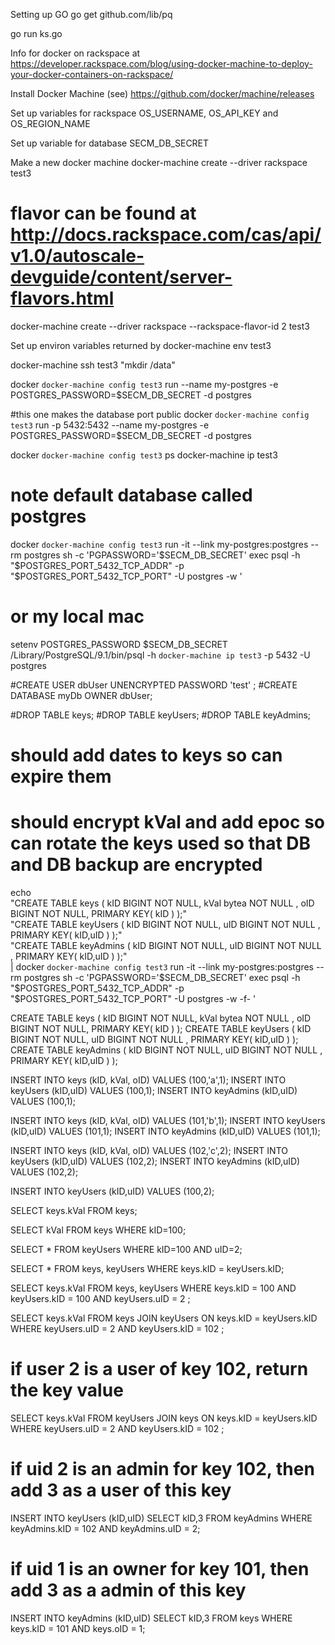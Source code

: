 

Setting up GO
go get github.com/lib/pq

go run ks.go


Info for docker on rackspace at
https://developer.rackspace.com/blog/using-docker-machine-to-deploy-your-docker-containers-on-rackspace/

Install Docker Machine (see)
https://github.com/docker/machine/releases


Set up variables for rackspace 
OS_USERNAME, OS_API_KEY and OS_REGION_NAME

Set up variable for database 
SECM_DB_SECRET


Make a new docker machine 
docker-machine create --driver rackspace test3

# flavor  can be found at http://docs.rackspace.com/cas/api/v1.0/autoscale-devguide/content/server-flavors.html
docker-machine create --driver rackspace --rackspace-flavor-id 2   test3


Set up environ variables returned by
docker-machine env test3

docker-machine ssh test3 "mkdir /data"

docker `docker-machine config test3` run --name my-postgres -e POSTGRES_PASSWORD=$SECM_DB_SECRET -d postgres 

#this one makes the database port public
docker `docker-machine config test3` run -p 5432:5432 --name my-postgres -e POSTGRES_PASSWORD=$SECM_DB_SECRET -d postgres 

docker `docker-machine config test3` ps
docker-machine ip test3


# note default database called postgres 
docker `docker-machine config test3` run -it --link my-postgres:postgres --rm postgres sh -c 'PGPASSWORD='$SECM_DB_SECRET' exec psql -h "$POSTGRES_PORT_5432_TCP_ADDR" -p "$POSTGRES_PORT_5432_TCP_PORT" -U postgres -w '

# or my local mac
setenv POSTGRES_PASSWORD $SECM_DB_SECRET
/Library/PostgreSQL/9.1/bin/psql -h `docker-machine ip test3` -p 5432 -U postgres



#CREATE USER dbUser UNENCRYPTED PASSWORD 'test' ;
#CREATE DATABASE myDb OWNER dbUser;

#DROP TABLE keys;
#DROP TABLE keyUsers;
#DROP TABLE keyAdmins;


# should add dates to keys so can expire them
# should encrypt kVal and add epoc so can rotate the keys used so that DB and DB backup are encrypted

echo \
    "CREATE TABLE keys ( kID BIGINT NOT NULL, kVal bytea NOT NULL ,  oID BIGINT NOT NULL, PRIMARY KEY( kID ) );" \
    "CREATE TABLE keyUsers ( kID BIGINT NOT NULL, uID BIGINT NOT NULL , PRIMARY KEY( kID,uID ) );" \
    "CREATE TABLE keyAdmins ( kID BIGINT NOT NULL, uID BIGINT NOT NULL , PRIMARY KEY( kID,uID ) );" \
    | docker `docker-machine config test3` run -it --link my-postgres:postgres --rm postgres sh -c 'PGPASSWORD='$SECM_DB_SECRET' exec psql -h "$POSTGRES_PORT_5432_TCP_ADDR" -p "$POSTGRES_PORT_5432_TCP_PORT" -U postgres -w -f- '

CREATE TABLE keys ( kID BIGINT NOT NULL, kVal bytea NOT NULL ,  oID BIGINT NOT NULL, PRIMARY KEY( kID ) );
CREATE TABLE keyUsers ( kID BIGINT NOT NULL, uID BIGINT NOT NULL , PRIMARY KEY( kID,uID ) );
CREATE TABLE keyAdmins ( kID BIGINT NOT NULL, uID BIGINT NOT NULL , PRIMARY KEY( kID,uID ) );

INSERT INTO keys (kID, kVal, oID) VALUES (100,'a',1);
INSERT INTO keyUsers (kID,uID) VALUES (100,1);
INSERT INTO keyAdmins (kID,uID) VALUES (100,1);

INSERT INTO keys (kID, kVal, oID) VALUES (101,'b',1);
INSERT INTO keyUsers (kID,uID) VALUES (101,1);
INSERT INTO keyAdmins (kID,uID) VALUES (101,1);

INSERT INTO keys (kID, kVal, oID) VALUES (102,'c',2);
INSERT INTO keyUsers (kID,uID) VALUES (102,2);
INSERT INTO keyAdmins (kID,uID) VALUES (102,2);

INSERT INTO keyUsers (kID,uID) VALUES (100,2);



SELECT keys.kVal FROM keys;

SELECT kVal FROM keys WHERE kID=100;


SELECT * FROM keyUsers WHERE kID=100 AND uID=2;


SELECT * FROM keys, keyUsers WHERE keys.kID = keyUsers.kID;


SELECT keys.kVal FROM keys, keyUsers WHERE keys.kID = 100 AND keyUsers.kID = 100 AND keyUsers.uID = 2 ;

SELECT keys.kVal  FROM keys JOIN keyUsers ON  keys.kID = keyUsers.kID WHERE keyUsers.uID = 2 AND keyUsers.kID = 102 ;

# if user 2 is a user of key 102, return the key value 
SELECT keys.kVal  FROM keyUsers JOIN keys ON  keys.kID = keyUsers.kID WHERE keyUsers.uID = 2 AND keyUsers.kID = 102 ;

# if uid 2 is an admin for key 102, then add 3 as a user of this key 
INSERT INTO keyUsers (kID,uID) SELECT kID,3  FROM keyAdmins WHERE keyAdmins.kID = 102 AND keyAdmins.uID = 2;

# if uid 1 is an owner for key 101, then add 3 as a admin of this key 
INSERT INTO keyAdmins (kID,uID) SELECT kID,3  FROM keys WHERE keys.kID = 101 AND keys.oID = 1;

